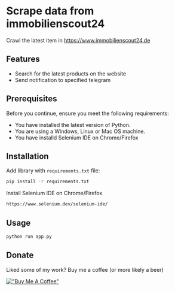 # Scrape data from immobilienscout24

Crawl the latest item in https://www.immobilienscout24.de

## Features

- Search for the latest products on the website
- Send notification to specified telegram

## Prerequisites

Before you continue, ensure you meet the following requirements:

* You have installed the latest version of Python.
* You are using a Windows, Linux or Mac OS machine.
* You have installd Selenium IDE on Chrome/Firefox

## Installation

Add library with `requirements.txt` file:

```cmd
pip install -r requirements.txt
```

Install Selenium IDE on Chrome/Firefox

```cmd
https://www.selenium.dev/selenium-ide/
```

## Usage

```cmd
python run app.py
```

## Donate

Liked some of my work? Buy me a coffee (or more likely a beer)

[!["Buy Me A Coffee"](https://www.buymeacoffee.com/assets/img/custom_images/orange_img.png)](https://www.buymeacoffee.com/toannh8)